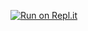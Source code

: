 [![Run on Repl.it](https://repl.it/badge/github/PeterMcHoke/noteful)](https://repl.it/github/PeterMcHoke/noteful)
